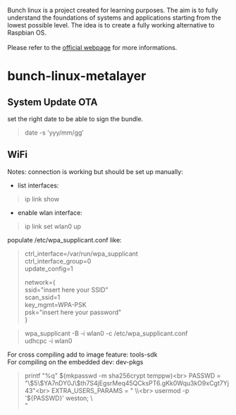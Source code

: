 Bunch linux is a project created for learning purposes. The aim is to fully understand the foundations of systems and applications starting from the lowest possible level. The idea is to create a fully working alternative to Raspbian OS. <br>
<br>
Please refer to the [official webpage](https://waelkarman.github.io/bunch-linux-manifests/) for more informations.

# bunch-linux-metalayer
## System Update OTA
set the right date to be able to sign the bundle.
> date -s 'yyy/mm/gg'

## WiFi 
Notes:
connection is working but should be set up manually:<br>
- list interfaces:<br>
> ip link show<br>
- enable wlan interface:<br>
> ip link set wlan0 up<br>

populate /etc/wpa_supplicant.conf like:

> ctrl_interface=/var/run/wpa_supplicant<br>
> ctrl_interface_group=0<br>
> update_config=1<br>
> 
> network={<br>
>         ssid="insert here your SSID"<br>
>         scan_ssid=1<br>
>         key_mgmt=WPA-PSK<br>
>         psk="insert here your password"<br>
> }<br>

> wpa_supplicant -B -i wlan0 -c /etc/wpa_supplicant.conf<br>
> udhcpc -i wlan0<br>


For cross compiling add to image feature: tools-sdk <br>
For compiling on the embedded dev: dev-pkgs




>printf "%q" $(mkpasswd -m sha256crypt temppw)<br>
>PASSWD = "\$5\$YA7nDY0J\$th7S4jEgsrMeq45QCksPT6.gKk0Wqu3kO9xCgt7Yj43"<br>
>EXTRA_USERS_PARAMS = " \\<br>
>    usermod -p '${PASSWD}' weston; \\<br>
>"
